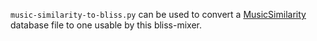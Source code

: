 `music-similarity-to-bliss.py` can be used to convert a [MusicSimilarity](https://github.com/CDrummond/music-similarity)
database file to one usable by this bliss-mixer.

